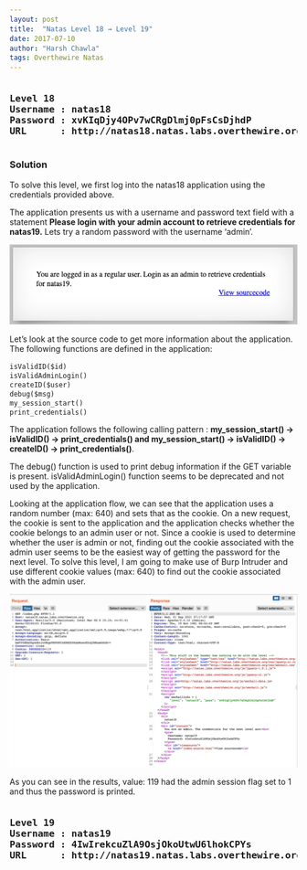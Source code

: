 ```yaml
---
layout: post
title:  "Natas Level 18 → Level 19"
date: 2017-07-10
author: "Harsh Chawla"
tags: Overthewire Natas
---
```

<pre><h3><b>Level 18
Username : natas18
Password : xvKIqDjy4OPv7wCRgDlmj0pFsCsDjhdP
URL      : http://natas18.natas.labs.overthewire.org</b></h3></pre>

### Solution

To solve this level, we first log into the natas18 application using the credentials provided above.

The application presents us with a username and password text field with a statement **Please login with your admin account to retrieve credentials for natas19.** Lets try a random password with the username ‘admin’.

![Natas18-1](/assets/images/Natas18-1.png)

Let’s look at the source code to get more information about the application. The following functions are defined in the application:

```
isValidID($id)
isValidAdminLogin()
createID($user)
debug($msg)
my_session_start()
print_credentials()
```

The application follows the following calling pattern : **my_session_start() -> isValidID() -> print_credentials() and my_session_start() -> isValidID() -> createID() -> print_credentials()**.

The debug() function is used to print debug information if the GET variable is present. isValidAdminLogin() function seems to be deprecated and not used by the application.

Looking at the application flow, we can see that the application uses a random number (max: 640) and sets that as the cookie. On a new request, the cookie is sent to the application and the application checks whether the cookie belongs to an admin user or not. Since a cookie is used to determine whether the user is admin or not, finding out the cookie associated with the admin user seems to be the easiest way of getting the password for the next level. To solve this level, I am going to make use of Burp Intruder and use different cookie values (max: 640) to find out the cookie associated with the admin user.

![Natas18-2](/assets/images/Natas18-2.png)

As you can see in the results, value: 119 had the admin session flag set to 1 and thus the password is printed.

<pre><h3><b>Level 19
Username : natas19
Password : 4IwIrekcuZlA9OsjOkoUtwU6lhokCPYs
URL      : http://natas19.natas.labs.overthewire.org</b></h3></pre>
